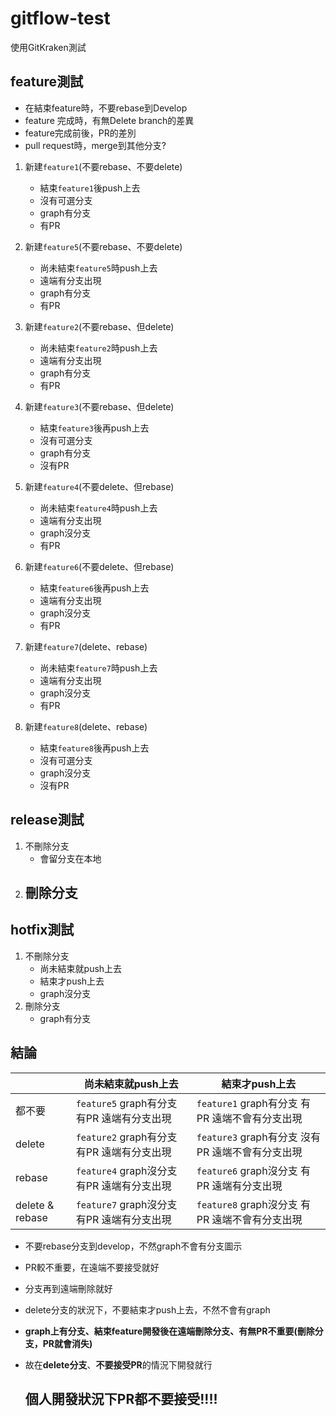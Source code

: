 # gitflow-test

使用GitKraken測試

## feature測試

 - 在結束feature時，不要rebase到Develop
 - feature 完成時，有無Delete branch的差異
 - feature完成前後，PR的差別
 - pull request時，merge到其他分支?

1. 新建`feature1`(不要rebase、不要delete)
    - 結束`feature1`後push上去
    - 沒有可選分支
    - graph有分支
    - 有PR

2. 新建`feature5`(不要rebase、不要delete)
    - 尚未結束`feature5`時push上去
    - 遠端有分支出現
    - graph有分支
    - 有PR 

3. 新建`feature2`(不要rebase、但delete)
    - 尚未結束`feature2`時push上去
    - 遠端有分支出現
    - graph有分支
    - 有PR

4. 新建`feature3`(不要rebase、但delete)
    - 結束`feature3`後再push上去
    - 沒有可選分支
    - graph有分支
    - 沒有PR

5. 新建`feature4`(不要delete、但rebase)
    - 尚未結束`feature4`時push上去
    - 遠端有分支出現
    - graph沒分支
    - 有PR

6. 新建`feature6`(不要delete、但rebase)
    - 結束`feature6`後再push上去
    - 遠端有分支出現
    - graph沒分支
    - 有PR

7. 新建`feature7`(delete、rebase)
    - 尚未結束`feature7`時push上去
    - 遠端有分支出現
    - graph沒分支
    - 有PR

8. 新建`feature8`(delete、rebase)
    - 結束`feature8`後再push上去
    - 沒有可選分支
    - graph沒分支
    - 沒有PR

## release測試

1. 不刪除分支
    - 會留分支在本地
2. 刪除分支
    - 

## hotfix測試

1. 不刪除分支
    - 尚未結束就push上去
    - 結束才push上去
    - graph沒分支
2. 刪除分支
    - graph有分支


## 結論

|  |  尚未結束就push上去   | 結束才push上去  | 
|  ----  | ----  | ----  |
|  都不要  | `feature5` graph有分支 有PR 遠端有分支出現 | `feature1` graph有分支 有PR 遠端不會有分支出現|
| delete  | `feature2` graph有分支 有PR 遠端有分支出現| `feature3` graph有分支 沒有PR 遠端不會有分支出現|
| rebase  | `feature4` graph沒分支 有PR 遠端有分支出現 | `feature6` graph沒分支 有PR 遠端有分支出現 |
| delete & rebase  | `feature7` graph沒分支 有PR 遠端有分支出現 | `feature8` graph沒分支 有PR 遠端不會有分支出現 |

 - 不要rebase分支到develop，不然graph不會有分支圖示
 - PR較不重要，在遠端不要接受就好
 - 分支再到遠端刪除就好
 - delete分支的狀況下，不要結束才push上去，不然不會有graph
 - **graph上有分支、結束feature開發後在遠端刪除分支、有無PR不重要(刪除分支，PR就會消失)**
 - 故在**delete分支**、**不要接受PR**的情況下開發就行

    ## 個人開發狀況下PR都不要接受!!!!
